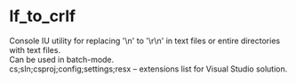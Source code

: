 # lf_to_crlf
Console IU utility for replacing '\n' to '\r\n' in text files or entire directories with text files.<br>
Can be used in batch-mode.<br>
cs;sln;csproj;config;settings;resx – extensions list for Visual Studio solution.
